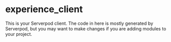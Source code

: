 # experience_client

This is your Serverpod client. The code in here is mostly generated by
Serverpod, but you may want to make changes if you are adding modules to your
project.

